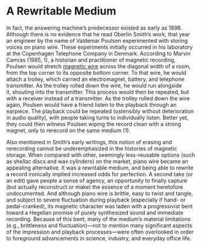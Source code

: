 # A Rewritable Medium 

In fact, the answering machine’s predecessor existed as early as 1898. Although there is no evidence that he read Oberlin Smith’s work, that year an engineer by the name of Valdemar Poulsen experimented with storing voices on piano wire. These experiments initially occurred in his laboratory at the Copenhagen Telephone Company in Denmark. According to Marvin Camras (1985, 1), a historian and practitioner of magnetic recording, Poulsen would stretch&nbsp;<a target="_blank" href="media/poulsenwire.png" resource="media/poulsenwire" rel="urn:scalar:version:28366" data-size="medium" data-align="right">magnetic wire</a>&nbsp;across the diagonal width of a room, from the top corner to its opposite bottom corner. To that wire, he would attach a trolley, which carried an electromagnet, battery, and telephone transmitter. As the trolley rolled down the wire, he would run alongside it,&nbsp;<span class="note" rev="scalar:has_note" resource="note20" rel="urn:scalar:version:28959">shouting into the transmitter</span>. This process would then be repeated, but with a receiver instead of a transmitter. As the trolley rolled down the wire again, Poulsen would have a friend listen to the playback through an earpiece. The playback could be repeated (ostensibly without deterioration in audio quality), with people taking turns to&nbsp;<span class="note" rev="scalar:has_note" resource="note21" rel="urn:scalar:version:28874">individually listen</span>. Better yet, they could then witness Poulsen wiping the record clean with a strong magnet, only to rerecord on the same medium (1).<div>
</div><div>Also mentioned in Smith’s early writings, this notion of erasing and rerecording cannot be underemphasized in the histories of magnetic storage. When compared with other, seemingly&nbsp;<span class="note" rev="scalar:has_note" resource="note22" rel="urn:scalar:version:28875">less-reusable options</span>&nbsp;(such as shellac discs and wax cylinders) on the market, piano wire became an appealing alternative. It was a rewritable medium, and being able to rewrite a record ironically implied increased odds for perfection. A second take (or an edit) gave people a sense of agency, an opportunity to finally capture (but actually reconstruct or make) the essence of a moment heretofore undocumented. And although piano wire is brittle, easy to twist and tangle, and subject to severe fluctuation during playback (especially if hand- or pedal-cranked), its magnetic character was laden with a progressivist bent toward&nbsp;<span class="note" rev="scalar:has_note" resource="note23" rel="urn:scalar:version:28960">a Hegelian promise</span>&nbsp;of purely synthesized sound and immediate recording. Because of this bent, many of the medium’s material limitations (e.g., brittleness and fluctuation)—not to mention many significant aspects of the impression and playback processes—were often overlooked in order to foreground advancements in science, industry, and everyday office life.
</div>